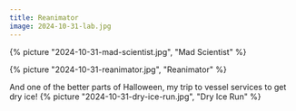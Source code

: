 ```yaml
---
title: Reanimator
image: 2024-10-31-lab.jpg
---
```


{% picture "2024-10-31-mad-scientist.jpg", "Mad Scientist" %}

{% picture "2024-10-31-reanimator.jpg", "Reanimator" %}

And one of the better parts of Halloween, my trip to vessel services to get dry
ice! {% picture "2024-10-31-dry-ice-run.jpg", "Dry Ice Run" %}

